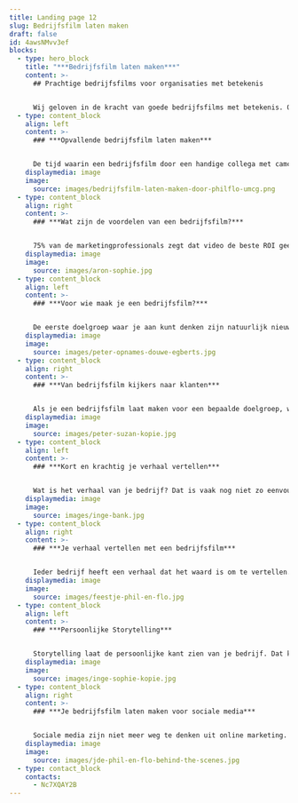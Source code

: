 ```yaml
---
title: Landing page 12
slug: Bedrijfsfilm laten maken
draft: false
id: 4awsNMvv3ef
blocks:
  - type: hero_block
    title: "***Bedrijfsfilm laten maken***"
    content: >-
      ## Prachtige bedrijfsfilms voor organisaties met betekenis


      Wij geloven in de kracht van goede bedrijfsfilms met betekenis. Ons team zet zich in om voor jou de mooiste film te maken waar je trots op kan zijn. Daarbij zorgt een video tot wel 80% meer conversie op je site. Als merk wil je opvallen. Je boodschap overbrengen en je doelgroep overtuigen. Een bedrijfsfilm laten maken door Phil & Flo is de manier om de aandacht te pakken, de toon te zetten en om een blijvende indruk achter te laten. Is je doel om meer mensen op je site te converteren? Dan produceren wij een video met het juiste verhaal, de optimale lengte en voorzien van uitnodigende calls-to-action.
  - type: content_block
    align: left
    content: >-
      ### ***Opvallende bedrijfsfilm laten maken***


      De tijd waarin een bedrijfsfilm door een handige collega met camcorder werd gemaakt, ligt ver achter ons. Phil & Flo kan voor jouw bedrijf een vakkundig gefilmde en gemonteerde videoproductie maken. Door een combinatie van de juiste beelden, woorden en geluid zetten we de juiste toon en brengen we jouw unieke boodschap helder over. In een bedrijfsfilm van Phil & Flo schijnt door hoe trots je bent op je bedrijf en wat je opdrachtgevers kunt bieden. Een goede bedrijfsfilm maakt het verschil tussen opvallen en genegeerd worden.
    displaymedia: image
    image:
      source: images/bedrijfsfilm-laten-maken-door-philflo-umcg.png
  - type: content_block
    align: right
    content: >-
      ### ***Wat zijn de voordelen van een bedrijfsfilm?***


      75% van de marketingprofessionals zegt dat video de beste ROI geeft ten opzichte van andere content. Een bedrijfsfilm is dus een uitstekende manier om je bedrijf op een opvallende manier te presenteren. Je kunt een bedrijfsvideo op verschillende platformen inzetten, zoals YouTube, Instagram en LinkedIn. Afhankelijk van je doelgroep. Het is een van de meest effectieve manieren om je boodschap over te brengen: helder, duidelijk en aansprekend. Met een goede bedrijfsfilm krijg je een groter bereik in [zoekmachines en op sociale media](https://www.philenflo.nl/youtube-marketing/). En je maakt er een blijvende, emotionele connectie mee met je doelgroep. Daardoor vergroot je de kans aanzienlijk dat ze voor jou kiezen. Sterker nog 59% van bestuurders/beslissers zijn het ermee eens dat als je kan kiezen voor tekst of video ze eerder geneigd zijn te kiezen voor video. ([check deze bron voor meer insights](https://www.smartinsights.com/digital-marketing-platforms/video-marketing/video-marketing-trends-2020/))
    displaymedia: image
    image:
      source: images/aron-sophie.jpg
  - type: content_block
    align: left
    content: >-
      ### ***Voor wie maak je een bedrijfsfilm?***


      De eerste doelgroep waar je aan kunt denken zijn natuurlijk nieuwe opdrachtgevers en zelfs potentiële werknemers. Een emotionele connectie door je verhaal te vertellen in een bedrijfsfilm, garandeert een positieve indruk op je organisatie. Ook klanten voor je product of dienst moeten jouw bedrijf zien dankzij de bedrijfsfilm. Hetzelfde geldt voor potentiële werknemers: Als je het beste talent wilt aantrekken, moet je hun aandacht en interesse vangen ([bekijk ook onze Employer Branding aanpak](https://www.philenflo.nl/employer-branding/)). Dat lukt nu eenmaal beter met een professionele, visuele presentatie dan met tekst. Al deze doelgroepen bereik je optimaal door storytelling in een professionele bedrijfsfilm.
    displaymedia: image
    image:
      source: images/peter-opnames-douwe-egberts.jpg
  - type: content_block
    align: right
    content: >-
      ### ***Van bedrijfsfilm kijkers naar klanten***


      Als je een bedrijfsfilm laat maken voor een bepaalde doelgroep, wil je deze ook tot actie aanzetten om met je in gesprek te komen. Storytelling is een uitstekende manier om een emotionele connectie te maken met je doelgroep. Daardoor hebben ze een goed gevoel bij jouw bedrijf en zullen ze eerder voor jou kiezen. Wanneer ze alleen maar oppervlakkige, zakelijke informatie hebben, haken de meeste mensen af. Onze specialisten zorgen ervoor dat je bedrijfsfilm potentiële klanten aanspreekt in sfeer, toon en stijl. Maar uiteraard weten onze specialisten ook hoe onze videofilms tot wel 80% meer conversie kan veroorzaken.
    displaymedia: image
    image:
      source: images/peter-suzan-kopie.jpg
  - type: content_block
    align: left
    content: >-
      ### ***Kort en krachtig je verhaal vertellen***


      Wat is het verhaal van je bedrijf? Dat is vaak nog niet zo eenvoudig uit te leggen. Daarom is het goed om te weten dat de videomakers van Phil en Flo veel ervaring hebben met het maken van bedrijfsfilms. Samen met jou zetten ze alle informatie om in een korte boodschap met impact. Zij zorgen dat er niets ontbreekt wat er in een goede bedrijfsfilm hoort te zitten. Samen kom je tot een verhaal dat je doelgroep aanspreekt, past in je corporate branding en zorgt voor een beter bereik. Denk je echter dat jou verhaal zo ingewikkeld is, dat het niet in een film te pakken is? Dan kunnen we natuurlijk ook een [animatie laten maken](https://www.philenflo.nl/animatie-laten-maken/)!
    displaymedia: image
    image:
      source: images/inge-bank.jpg
  - type: content_block
    align: right
    content: >-
      ### ***Je verhaal vertellen met een bedrijfsfilm***


      Ieder bedrijf heeft een verhaal dat het waard is om te vertellen. Door dat verhaal te vertellen, laat je niet alleen aan de wereld zien wat voor product of dienst je verkoopt, maar ook waar je bedrijf voor staat. Dat komt in een bedrijfsfilm oprecht, duidelijk en doeltreffend over. Daarom is een bedrijfsvideo een heel geschikte manier om het verhaal van je bedrijf te vertellen. Wij vertalen wat je te zeggen hebt in een hoogwaardige video die met trots deelt.
    displaymedia: image
    image:
      source: images/feestje-phil-en-flo.jpg
  - type: content_block
    align: left
    content: >-
      ### ***Persoonlijke Storytelling***


      Storytelling laat de persoonlijke kant zien van je bedrijf. Dat kan heel goed door uitsluitend werknemers in je bedrijfsfilm te laten zien, maar nog beter is het als je ook bijvoorbeeld klanten en leveranciers aan het woord kunt laten. Zo komt je verhaal nog authentieker over. Met een goede bedrijfsfilm die een oprecht verhaal vertelt, zorg je dat je doelgroep vertrouwen in je heeft, en eerder voor jou kiest. [Kijk daarvoor ook eens op deze pagina over testimonials.](https://www.philenflo.nl/video-testimonial/)
    displaymedia: image
    image:
      source: images/inge-sophie-kopie.jpg
  - type: content_block
    align: right
    content: >-
      ### ***Je bedrijfsfilm laten maken voor sociale media***


      Sociale media zijn niet meer weg te denken uit online marketing. En zeg nou zelf: hoe vaak zie je een stuk tekst gedeeld worden, in vergelijking met filmpjes? Als je bedrijfsfilm een goed verhaal vertelt of grappig of spannend genoeg in elkaar zit, zullen mensen deze gaan delen op sociale media. Dat kan zelfs leiden tot een sneeuwbaleffect en dan vergroot je het bereik exponentieel. Door te kiezen voor een bedrijfsfilm van Phil & Flo, vergroot je je kansen om opgepikt te worden. Wij zetten je liever op de kaart als trending dan als saai en statisch.
    displaymedia: image
    image:
      source: images/jde-phil-en-flo-behind-the-scenes.jpg
  - type: contact_block
    contacts:
      - Nc7XQAY2B
---
```

